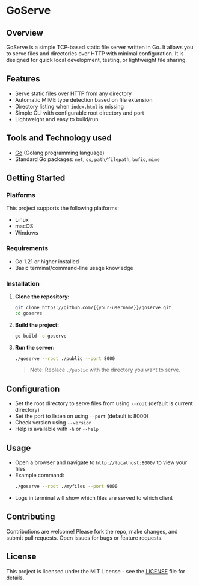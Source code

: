 # GoServe

## Overview

GoServe is a simple TCP-based static file server written in Go. It allows you to serve files and directories over HTTP with minimal configuration. It is designed for quick local development, testing, or lightweight file sharing.

## Features

- Serve static files over HTTP from any directory
- Automatic MIME type detection based on file extension
- Directory listing when `index.html` is missing
- Simple CLI with configurable root directory and port
- Lightweight and easy to build/run

## Tools and Technology used

- [Go](https://golang.org/) (Golang programming language)
- Standard Go packages: `net`, `os`, `path/filepath`, `bufio`, `mime`

## Getting Started

### Platforms

This project supports the following platforms:

- Linux
- macOS
- Windows

### Requirements

- Go 1.21 or higher installed
- Basic terminal/command-line usage knowledge

### Installation

1. **Clone the repository:**
    ```sh
    git clone https://github.com/{{your-username}}/goserve.git
    cd goserve
    ```

2. **Build the project:**
    ```sh
    go build -o goserve
    ```

3. **Run the server:**
    ```sh
    ./goserve --root ./public --port 8000
    ```
    > Note: Replace `./public` with the directory you want to serve.

## Configuration

- Set the root directory to serve files from using `--root` (default is current directory)
- Set the port to listen on using `--port` (default is 8000)
- Check version using `--version`
- Help is available with `-h` or `--help`

## Usage

- Open a browser and navigate to `http://localhost:8000/` to view your files
- Example command:
    ```sh
    ./goserve --root ./myfiles --port 9000
    ```
- Logs in terminal will show which files are served to which client

## Contributing

Contributions are welcome! Please fork the repo, make changes, and submit pull requests. Open issues for bugs or feature requests.

## License

This project is licensed under the MIT License - see the [LICENSE](LICENSE) file for details.
